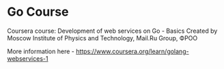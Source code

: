 # Go Course

Coursera course: Development of web services on Go - Basics
Created by Moscow Institute of Physics and Technology, Mail.Ru Group, ФРОО

More information here - https://www.coursera.org/learn/golang-webservices-1
